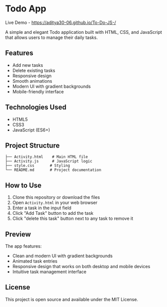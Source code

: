 # Todo App
Live Demo - https://aditya30-06.github.io/To-Do-JS-/

A simple and elegant Todo application built with HTML, CSS, and JavaScript that allows users to manage their daily tasks.

## Features

- Add new tasks
- Delete existing tasks
- Responsive design
- Smooth animations
- Modern UI with gradient backgrounds
- Mobile-friendly interface

## Technologies Used

- HTML5
- CSS3
- JavaScript (ES6+)

## Project Structure

```
├── Activity.html    # Main HTML file
├── Activity.js      # JavaScript logic
├── style.css       # Styling
└── README.md       # Project documentation
```

## How to Use

1. Clone this repository or download the files
2. Open `Activity.html` in your web browser
3. Enter a task in the input field
4. Click "Add Task" button to add the task
5. Click "delete this task" button next to any task to remove it

## Preview

The app features:
- Clean and modern UI with gradient backgrounds
- Animated task entries
- Responsive design that works on both desktop and mobile devices
- Intuitive task management interface

## License

This project is open source and available under the MIT License.